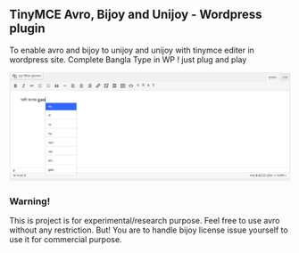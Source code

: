 ## TinyMCE Avro, Bijoy and Unijoy - Wordpress plugin
To enable avro and bijoy to unijoy and unijoy with tinymce editer in wordpress site.
Complete Bangla Type in WP !
just plug and play

![thumbnail_wp tinymce bangla](/thumbnail_original?raw=true "thumbnail_wp tinymce bangla")

### Warning!
This is project is for experimental/research purpose.
Feel free to use avro without any restriction.
But! You are to handle bijoy license issue yourself to use it for commercial purpose.
